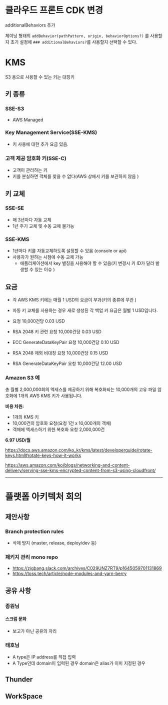 
# 클라우드 프론트 CDK 변경
additionalBehaviors 추가

체이닝 형태의 `addBehavior(pathPattern, origin, behaviorOptions?)` 를 사용할지 초기 설정에 `### additionalBehaviors?`를 사용할지 선택할 수 있다. 





# KMS 
S3 용으로 사용할 수 있는 키는 대칭키 

## 키 종류 
### SSE-S3
- AWS Managed 

### Key Management Service(SSE-KMS)
- 키 사용에 대한 추가 요금 있음. 



### 고객 제공 암호화 키(SSE-C)
- 고객이 관리하는 키 
- 키를 분실하면 객체를 찾을 수 없다(AWS 상에서 키를 보관하지 않음 )


## 키 교체 
### SSE-SE
- 매 3년마다 자동 교체 
- 1년 주기 교체 및 수동 교체 불가능 

### SSE-KMS
- 1년마다 키를 자동교체하도록 설정할 수 있음 (console or api)
- 사용자가 원하는 시점에 수동 교체 가능 
	- 애플리케이션에서 key 별칭을 사용해야 할 수 있음(키 변경시 키 ID가 달라 발생할 수 있는 이슈 )







## 요금 
- 각 AWS KMS 키에는 매월 1 USD의 요금이 부과(키의 종류에 무관 )
- 자동 키 교체를 사용하는 경우 새로 생성된 각 백업 키 요금은 월별 1 USD입니다. 

-   요청 10,000건당 0.03 USD
-   RSA 2048 키 관련 요청 10,000건당 0.03 USD
-   ECC GenerateDataKeyPair 요청 10,000건당 0.10 USD
-   RSA 2048 제외 비대칭 요청 10,000건당 0.15 USD
-   RSA GenerateDataKeyPair 요청 10,000건당 12.00 USD


### Amazon S3 예

총 월별 2,000,000회의 액세스를 제공하기 위해 복호화되는 10,000개의 고유 파일 암호화에 1개의 AWS KMS 키가 사용됩니다.

**비용 차원:**

-   1개의 KMS 키
-   10,000건의 암호화 요청(요청 1건 x 10,000개의 객체)
-   객체에 액세스하기 위한 복호화 요청 2,000,000건


**6.97 USD/월**





https://docs.aws.amazon.com/ko_kr/kms/latest/developerguide/rotate-keys.html#rotate-keys-how-it-works





https://aws.amazon.com/ko/blogs/networking-and-content-delivery/serving-sse-kms-encrypted-content-from-s3-using-cloudfront/

















---

# 플랫폼 아키텍처 회의 
## 제안사항 
### Branch protection rules 
- 삭제 방지 (master, release, deploy/dev 등)



### 패키지 관리 mono repo 
- https://zigbang.slack.com/archives/C029UNZ7RT9/p1645059701131869
- https://toss.tech/article/node-modules-and-yarn-berry



## 공유 사항 
### 종원님 
#### 스크럼 문화 
- 보고가 아닌 공유의 자리 


### 태호님 
- A type은 IP address를 직접 입력 
- A Type인데 domain이 입력된 경우 domain은 alias가 이미 지정된 경우 






## Thunder 

## WorkSpace